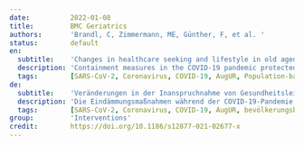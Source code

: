 ```yaml
---
date:          2022-01-08
title:         BMC Geriatrics
authors:       'Brandl, C, Zimmermann, ME, Günther, F, et al. '
status:        default
en:
  subtitle:    'Changes in healthcare seeking and lifestyle in old aged individuals during COVID-19 lockdown in Germany: the population-based AugUR study'
  description: 'Containment measures in the COVID-19 pandemic protected individuals at high risk, particularly individuals at old age, but little is known about how these measures affected health-related behavior of old aged individuals. We aimed to investigate the impact of the spring 2020 lockdown in Germany on healthcare-seeking and health-related lifestyle in the old aged and to identify susceptible subgroups. We conducted a follow-up survey among the pre-pandemically well-characterized participants of our AugUR cohort study, residents in/around Regensburg aged 70+ years and relatively mobile. A self-completion questionnaire on current behavior, perceived changes, and SARS-Cov-2 infection was mailed in May 2020, shortly before contact restrictions ended. Pre-pandemic lifestyle and medical conditions were derived from previous study center visits. Among 1850 survey participants (73–98 years; net-response 89%), 74% were at increased risk for severe COVID-19 according to medical conditions; four participants reported SARS-CoV-2 infection (0.2%). Participants reported changes in behavior: 29% refrained from medical appointments, 14% increased TV consumption, 26% reported less physical activity, but no systematic increase of smoking or alcohol consumption. When comparing during- and pre-lockdown reports of lifestyle within participant, we found the same pattern as for the reported perceived changes. Women and the more educated were more susceptible to changes. Worse QOL was perceived by 38%. Our data suggest that the spring 2020 lockdown did not affect the lifestyle of a majority of the mobile old aged individuals, but the substantial proportions with decreased physical activity and healthcare-seeking are markers of collateral damage.'
  tags:        [SARS-CoV-2, Coronavirus, COVID-19, AugUR, Population-based study, Old aged population, Lifestyle factors, Quality of life, Proportion at risk for COVID-19, Physical activity, smoking, alcohol consumption]
de:
  subtitle:    'Veränderungen in der Inanspruchnahme von Gesundheitsleistungen und im Lebensstil älterer Menschen während der COVID-19-Sperre in Deutschland: die bevölkerungsbasierte AugUR-Studie'
  description: 'Die Eindämmungsmaßnahmen während der COVID-19-Pandemie schützten Personen mit hohem Risiko, insbesondere Personen im hohen Alter, aber es ist wenig darüber bekannt, wie sich diese Maßnahmen auf das gesundheitsbezogene Verhalten von Personen im hohen Alter auswirkten. Unser Ziel war es, die Auswirkungen der Abriegelung im Frühjahr 2020 in Deutschland auf die Inanspruchnahme von Gesundheitsleistungen und den gesundheitsbezogenen Lebensstil bei älteren Menschen zu untersuchen und anfällige Untergruppen zu identifizieren. Wir führten eine Folgebefragung unter den vor der Pandemie gut charakterisierten Teilnehmern unserer AugUR-Kohortenstudie durch, die in Regensburg und Umgebung wohnten, 70 Jahre und älter waren und relativ mobil. Ein Selbstausfüller-Fragebogen zu aktuellem Verhalten, wahrgenommenen Veränderungen und SARS-Cov-2-Infektionen wurde im Mai 2020, kurz vor dem Ende der Kontaktbeschränkungen, verschickt. Der Lebensstil und die medizinischen Bedingungen vor der Pandemie wurden aus früheren Besuchen im Studienzentrum abgeleitet. Von den 1850 Umfrageteilnehmern (73-98 Jahre; Netto-Antwortquote 89 %) hatten 74 % ein erhöhtes Risiko für eine schwere COVID-19-Infektion, je nach Gesundheitszustand; vier Teilnehmer gaben eine SARS-CoV-2-Infektion an (0,2 %). Die Teilnehmer berichteten über Verhaltensänderungen: 29 % nahmen keine Arzttermine wahr, 14 % erhöhten ihren Fernsehkonsum, 26 % berichteten über weniger körperliche Aktivität, aber keine systematische Zunahme von Rauchen oder Alkoholkonsum. Beim Vergleich der Berichte über den Lebensstil während und vor der Sperre innerhalb der Teilnehmer ergab sich das gleiche Muster wie bei den berichteten wahrgenommenen Veränderungen. Frauen und Menschen mit höherem Bildungsstand waren anfälliger für Veränderungen. Eine Verschlechterung der Lebensqualität wurde von 38 % wahrgenommen. Unsere Daten deuten darauf hin, dass der Lockdown im Frühjahr 2020 den Lebensstil der Mehrheit der mobilen älteren Menschen nicht beeinträchtigt hat, aber die erheblichen Anteile mit verminderter körperlicher Aktivität und Gesundheitssuche sind Anzeichen für Kollateralschäden.' 
  tags:        [SARS-CoV-2, Coronavirus, COVID-19, AugUR, bevölkerungsbasierte Studie, ältere Bevölkerung, Lebensstilfaktoren, Lebensqualität, Anteil mit Risiko für COVID-19]
group:         'Interventions'
credit:        https://doi.org/10.1186/s12877-021-02677-x
---
```

